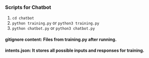 ### Scripts for Chatbot


1. `cd chatbot`
2. `python training.py` or `python3 training.py`
3. `python chatbot.py` or `python3 chatbot.py`

#### gitignore content: Files from training.py after running.

#### intents.json: It stores all possible inputs and responses for training.